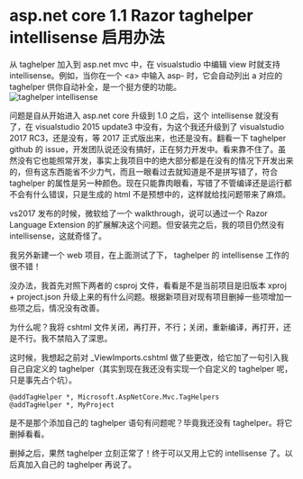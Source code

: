 # asp.net core 1.1 Razor taghelper intellisense 启用办法

从 taghelper 加入到 asp.net mvc 中，在 visualstudio 中编辑 view 时就支持 intellisense。例如，当你在一个 &lt;a> 中输入 asp- 时，它会自动列出 a 对应的 taghelper 供你自动补全，是一个挺方便的功能。  
![taghelper intellisense](https://github.com/Ruikuan/blog/raw/master/Content/taghelper.jpg)

问题是自从开始进入 asp.net core 升级到 1.0 之后，这个 intellisense 就没有了，在 visualstudio 2015 update3 中没有，为这个我还升级到了 visualstudio 2017 RC3，还是没有，等 2017 正式版出来，也还是没有。翻看一下 taghelper github 的 issue，开发团队说还没有搞好，正在努力开发中。看来靠不住了。虽然没有它也能照常开发，事实上我项目中的绝大部分都是在没有的情况下开发出来的，但有这东西能省不少力气，而且一眼看过去就知道是不是拼写错了，符合 taghelper 的属性是另一种颜色。现在只能靠肉眼看，写错了不管编译还是运行都不会有什么错误，只是生成的 html 不是预想中的，这样就给找问题带来了麻烦。

vs2017 发布的时候，微软给了一个 walkthrough，说可以通过一个 Razor Language Extension 的扩展解决这个问题。但安装完之后，我的项目仍然没有 intellisense，这就奇怪了。

我另外新建一个 web 项目，在上面测试了下， taghelper 的 intellisense 工作的很不错！  

没办法，我首先对照下两者的 csproj 文件，看看是不是当前项目是旧版本 xproj + project.json 升级上来的有什么问题。根据新项目对现有项目删掉一些项增加一些项之后，情况没有改善。

为什么呢？我将 cshtml 文件关闭，再打开，不行；关闭，重新编译，再打开，还是不行。我不禁陷入了深思。

这时候，我想起之前对 _ViewImports.cshtml 做了些更改，给它加了一句引入我自己自定义的 taghelper（其实到现在我还没有实现一个自定义的 taghelper 呢，只是事先占个坑）。

```
@addTagHelper *, Microsoft.AspNetCore.Mvc.TagHelpers
@addTagHelper *, MyProject
```

是不是那个添加自己的 taghelper 语句有问题呢？毕竟我还没有 taghelper。将它删掉看看。

删掉之后，果然 taghelper 立刻正常了！终于可以又用上它的 intellisense 了。以后真加入自己的 taghelper 再说了。